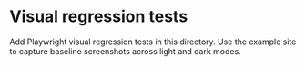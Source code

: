 # Visual regression tests

Add Playwright visual regression tests in this directory. Use the example site to capture baseline screenshots across light and dark modes.
